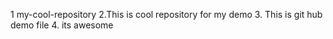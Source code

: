 1 my-cool-repository
2.This is cool repository for my demo
3. This is git hub demo file
4. its awesome

